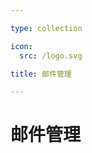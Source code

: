 ```yaml
---

type: collection

icon:
  src: /logo.svg

title: 邮件管理

---
```


# 邮件管理

<ShowBreadcrumb />

<ShowResources />
